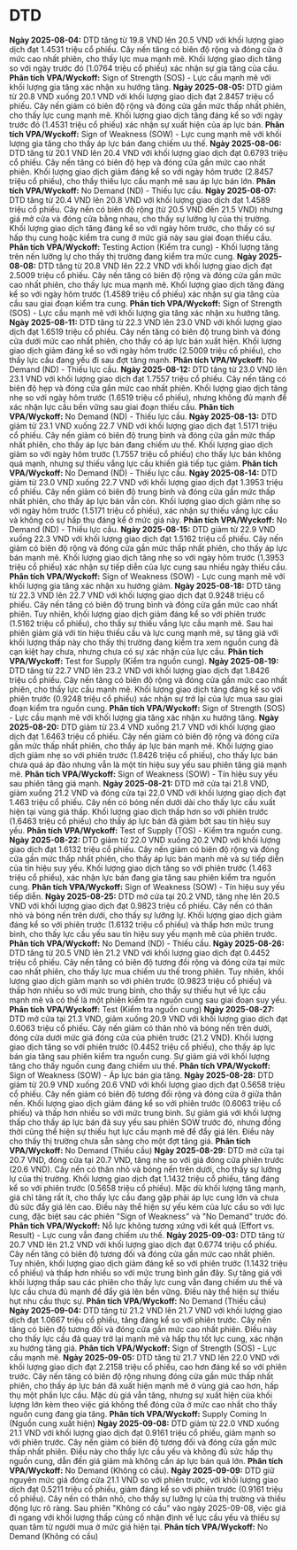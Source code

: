 # DTD

**Ngày 2025-08-04:** DTD tăng từ 19.8 VND lên 20.5 VND với khối lượng giao dịch đạt 1.4531 triệu cổ phiếu. Cây nến tăng có biên độ rộng và đóng cửa ở mức cao nhất phiên, cho thấy lực mua mạnh mẽ. Khối lượng giao dịch tăng so với ngày trước đó (1.0764 triệu cổ phiếu) xác nhận sự gia tăng của cầu. **Phân tích VPA/Wyckoff:** Sign of Strength (SOS) - Lực cầu mạnh mẽ với khối lượng gia tăng xác nhận xu hướng tăng.
**Ngày 2025-08-05:** DTD giảm từ 20.8 VND xuống 20.1 VND với khối lượng giao dịch đạt 2.8457 triệu cổ phiếu. Cây nến giảm có biên độ rộng và đóng cửa gần mức thấp nhất phiên, cho thấy lực cung mạnh mẽ. Khối lượng giao dịch tăng đáng kể so với ngày trước đó (1.4531 triệu cổ phiếu) xác nhận sự xuất hiện của áp lực bán. **Phân tích VPA/Wyckoff:** Sign of Weakness (SOW) - Lực cung mạnh mẽ với khối lượng gia tăng cho thấy áp lực bán đang chiếm ưu thế.
**Ngày 2025-08-06:** DTD tăng từ 20.1 VND lên 20.4 VND với khối lượng giao dịch đạt 0.6793 triệu cổ phiếu. Cây nến tăng có biên độ hẹp và đóng cửa gần mức cao nhất phiên. Khối lượng giao dịch giảm đáng kể so với ngày hôm trước (2.8457 triệu cổ phiếu), cho thấy thiếu lực cầu mạnh mẽ sau áp lực bán lớn. **Phân tích VPA/Wyckoff:** No Demand (ND) - Thiếu lực cầu.
**Ngày 2025-08-07:** DTD tăng từ 20.4 VND lên 20.8 VND với khối lượng giao dịch đạt 1.4589 triệu cổ phiếu. Cây nến có biên độ rộng (từ 20.5 VND đến 21.5 VND) nhưng giá mở cửa và đóng cửa bằng nhau, cho thấy sự lưỡng lự của thị trường. Khối lượng giao dịch tăng đáng kể so với ngày hôm trước, cho thấy có sự hấp thụ cung hoặc kiểm tra cung ở mức giá này sau giai đoạn thiếu cầu. **Phân tích VPA/Wyckoff:** Testing Action (Kiểm tra cung) - Khối lượng tăng trên nến lưỡng lự cho thấy thị trường đang kiểm tra mức cung.
**Ngày 2025-08-08:** DTD tăng từ 20.8 VND lên 22.2 VND với khối lượng giao dịch đạt 2.5009 triệu cổ phiếu. Cây nến tăng có biên độ rộng và đóng cửa gần mức cao nhất phiên, cho thấy lực mua mạnh mẽ. Khối lượng giao dịch tăng đáng kể so với ngày hôm trước (1.4589 triệu cổ phiếu) xác nhận sự gia tăng của cầu sau giai đoạn kiểm tra cung. **Phân tích VPA/Wyckoff:** Sign of Strength (SOS) - Lực cầu mạnh mẽ với khối lượng gia tăng xác nhận xu hướng tăng.
**Ngày 2025-08-11:** DTD tăng từ 22.3 VND lên 23.0 VND với khối lượng giao dịch đạt 1.6519 triệu cổ phiếu. Cây nến tăng có biên độ trung bình và đóng cửa dưới mức cao nhất phiên, cho thấy có áp lực bán xuất hiện. Khối lượng giao dịch giảm đáng kể so với ngày hôm trước (2.5009 triệu cổ phiếu), cho thấy lực cầu đang yếu đi sau đợt tăng mạnh. **Phân tích VPA/Wyckoff:** No Demand (ND) - Thiếu lực cầu.
**Ngày 2025-08-12:** DTD tăng từ 23.0 VND lên 23.1 VND với khối lượng giao dịch đạt 1.7557 triệu cổ phiếu. Cây nến tăng có biên độ hẹp và đóng cửa gần mức cao nhất phiên. Khối lượng giao dịch tăng nhẹ so với ngày hôm trước (1.6519 triệu cổ phiếu), nhưng không đủ mạnh để xác nhận lực cầu bền vững sau giai đoạn thiếu cầu. **Phân tích VPA/Wyckoff:** No Demand (ND) - Thiếu lực cầu.
**Ngày 2025-08-13:** DTD giảm từ 23.1 VND xuống 22.7 VND với khối lượng giao dịch đạt 1.5171 triệu cổ phiếu. Cây nến giảm có biên độ trung bình và đóng cửa gần mức thấp nhất phiên, cho thấy áp lực bán đang chiếm ưu thế. Khối lượng giao dịch giảm so với ngày hôm trước (1.7557 triệu cổ phiếu) cho thấy lực bán không quá mạnh, nhưng sự thiếu vắng lực cầu khiến giá tiếp tục giảm. **Phân tích VPA/Wyckoff:** No Demand (ND) - Thiếu lực cầu.
**Ngày 2025-08-14:** DTD giảm từ 23.0 VND xuống 22.7 VND với khối lượng giao dịch đạt 1.3953 triệu cổ phiếu. Cây nến giảm có biên độ trung bình và đóng cửa gần mức thấp nhất phiên, cho thấy áp lực bán vẫn còn. Khối lượng giao dịch giảm nhẹ so với ngày hôm trước (1.5171 triệu cổ phiếu), xác nhận sự thiếu vắng lực cầu và không có sự hấp thụ đáng kể ở mức giá này. **Phân tích VPA/Wyckoff:** No Demand (ND) - Thiếu lực cầu.
**Ngày 2025-08-15:** DTD giảm từ 22.9 VND xuống 22.3 VND với khối lượng giao dịch đạt 1.5162 triệu cổ phiếu. Cây nến giảm có biên độ rộng và đóng cửa gần mức thấp nhất phiên, cho thấy áp lực bán mạnh mẽ. Khối lượng giao dịch tăng nhẹ so với ngày hôm trước (1.3953 triệu cổ phiếu) xác nhận sự tiếp diễn của lực cung sau nhiều ngày thiếu cầu. **Phân tích VPA/Wyckoff:** Sign of Weakness (SOW) - Lực cung mạnh mẽ với khối lượng gia tăng xác nhận xu hướng giảm.
**Ngày 2025-08-18:** DTD tăng từ 22.3 VND lên 22.7 VND với khối lượng giao dịch đạt 0.9248 triệu cổ phiếu. Cây nến tăng có biên độ trung bình và đóng cửa gần mức cao nhất phiên. Tuy nhiên, khối lượng giao dịch giảm đáng kể so với phiên trước (1.5162 triệu cổ phiếu), cho thấy sự thiếu vắng lực cầu mạnh mẽ. Sau hai phiên giảm giá với tín hiệu thiếu cầu và lực cung mạnh mẽ, sự tăng giá với khối lượng thấp này cho thấy thị trường đang kiểm tra xem nguồn cung đã cạn kiệt hay chưa, nhưng chưa có sự xác nhận của lực cầu. **Phân tích VPA/Wyckoff:** Test for Supply (Kiểm tra nguồn cung).
**Ngày 2025-08-19:** DTD tăng từ 22.7 VND lên 23.2 VND với khối lượng giao dịch đạt 1.8426 triệu cổ phiếu. Cây nến tăng có biên độ rộng và đóng cửa gần mức cao nhất phiên, cho thấy lực cầu mạnh mẽ. Khối lượng giao dịch tăng đáng kể so với phiên trước (0.9248 triệu cổ phiếu) xác nhận sự trở lại của lực mua sau giai đoạn kiểm tra nguồn cung. **Phân tích VPA/Wyckoff:** Sign of Strength (SOS) - Lực cầu mạnh mẽ với khối lượng gia tăng xác nhận xu hướng tăng.
**Ngày 2025-08-20:** DTD giảm từ 23.4 VND xuống 21.7 VND với khối lượng giao dịch đạt 1.6463 triệu cổ phiếu. Cây nến giảm có biên độ rộng và đóng cửa gần mức thấp nhất phiên, cho thấy áp lực bán mạnh mẽ. Khối lượng giao dịch giảm nhẹ so với phiên trước (1.8426 triệu cổ phiếu), cho thấy lực bán chưa quá áp đảo nhưng vẫn là một tín hiệu suy yếu sau phiên tăng giá mạnh mẽ. **Phân tích VPA/Wyckoff:** Sign of Weakness (SOW) - Tín hiệu suy yếu sau phiên tăng giá mạnh.
**Ngày 2025-08-21:** DTD mở cửa tại 21.8 VND, giảm xuống 21.2 VND và đóng cửa tại 22.0 VND với khối lượng giao dịch đạt 1.463 triệu cổ phiếu. Cây nến có bóng nến dưới dài cho thấy lực cầu xuất hiện tại vùng giá thấp. Khối lượng giao dịch thấp hơn so với phiên trước (1.6463 triệu cổ phiếu) cho thấy áp lực bán đã giảm bớt sau tín hiệu suy yếu. **Phân tích VPA/Wyckoff:** Test of Supply (TOS) - Kiểm tra nguồn cung.
**Ngày 2025-08-22:** DTD giảm từ 22.0 VND xuống 20.2 VND với khối lượng giao dịch đạt 1.6132 triệu cổ phiếu. Cây nến giảm có biên độ rộng và đóng cửa gần mức thấp nhất phiên, cho thấy áp lực bán mạnh mẽ và sự tiếp diễn của tín hiệu suy yếu. Khối lượng giao dịch tăng so với phiên trước (1.463 triệu cổ phiếu), xác nhận lực bán đang gia tăng sau phiên kiểm tra nguồn cung. **Phân tích VPA/Wyckoff:** Sign of Weakness (SOW) - Tín hiệu suy yếu tiếp diễn.
**Ngày 2025-08-25:** DTD mở cửa tại 20.2 VND, tăng nhẹ lên 20.5 VND với khối lượng giao dịch đạt 0.9823 triệu cổ phiếu. Cây nến có thân nhỏ và bóng nến trên dưới, cho thấy sự lưỡng lự. Khối lượng giao dịch giảm đáng kể so với phiên trước (1.6132 triệu cổ phiếu) và thấp hơn mức trung bình, cho thấy lực cầu yếu sau tín hiệu suy yếu mạnh mẽ của phiên trước. **Phân tích VPA/Wyckoff:** No Demand (ND) - Thiếu cầu.
**Ngày 2025-08-26:** DTD tăng từ 20.5 VND lên 21.2 VND với khối lượng giao dịch đạt 0.4452 triệu cổ phiếu. Cây nến tăng có biên độ tương đối rộng và đóng cửa tại mức cao nhất phiên, cho thấy lực mua chiếm ưu thế trong phiên. Tuy nhiên, khối lượng giao dịch giảm mạnh so với phiên trước (0.9823 triệu cổ phiếu) và thấp hơn nhiều so với mức trung bình, cho thấy sự thiếu hụt về lực cầu mạnh mẽ và có thể là một phiên kiểm tra nguồn cung sau giai đoạn suy yếu. **Phân tích VPA/Wyckoff:** Test (Kiểm tra nguồn cung)
**Ngày 2025-08-27:** DTD mở cửa tại 21.3 VND, giảm xuống 20.9 VND với khối lượng giao dịch đạt 0.6063 triệu cổ phiếu. Cây nến giảm có thân nhỏ và bóng nến trên dưới, đóng cửa dưới mức giá đóng cửa của phiên trước (21.2 VND). Khối lượng giao dịch tăng so với phiên trước (0.4452 triệu cổ phiếu), cho thấy áp lực bán gia tăng sau phiên kiểm tra nguồn cung. Sự giảm giá với khối lượng tăng cho thấy nguồn cung đang chiếm ưu thế. **Phân tích VPA/Wyckoff:** Sign of Weakness (SOW) - Áp lực bán gia tăng.
**Ngày 2025-08-28:** DTD giảm từ 20.9 VND xuống 20.6 VND với khối lượng giao dịch đạt 0.5658 triệu cổ phiếu. Cây nến giảm có biên độ tương đối rộng và đóng cửa ở giữa thân nến. Khối lượng giao dịch giảm đáng kể so với phiên trước (0.6063 triệu cổ phiếu) và thấp hơn nhiều so với mức trung bình. Sự giảm giá với khối lượng thấp cho thấy áp lực bán đã suy yếu sau phiên SOW trước đó, nhưng đồng thời cũng thể hiện sự thiếu hụt lực cầu mạnh mẽ để đẩy giá lên. Điều này cho thấy thị trường chưa sẵn sàng cho một đợt tăng giá. **Phân tích VPA/Wyckoff:** No Demand (Thiếu cầu)
**Ngày 2025-08-29:** DTD mở cửa tại 20.7 VND, đóng cửa tại 20.7 VND, tăng nhẹ so với giá đóng cửa phiên trước (20.6 VND). Cây nến có thân nhỏ và bóng nến trên dưới, cho thấy sự lưỡng lự của thị trường. Khối lượng giao dịch đạt 1.1432 triệu cổ phiếu, tăng đáng kể so với phiên trước (0.5658 triệu cổ phiếu). Mặc dù khối lượng tăng mạnh, giá chỉ tăng rất ít, cho thấy lực cầu đang gặp phải áp lực cung lớn và chưa đủ sức đẩy giá lên cao. Điều này thể hiện sự yếu kém của lực cầu so với lực cung, đặc biệt sau các phiên "Sign of Weakness" và "No Demand" trước đó. **Phân tích VPA/Wyckoff:** Nỗ lực không tương xứng với kết quả (Effort vs. Result) - Lực cung vẫn đang chiếm ưu thế.
**Ngày 2025-09-03:** DTD tăng từ 20.7 VND lên 21.2 VND với khối lượng giao dịch đạt 0.6774 triệu cổ phiếu. Cây nến tăng có biên độ tương đối và đóng cửa gần mức cao nhất phiên. Tuy nhiên, khối lượng giao dịch giảm đáng kể so với phiên trước (1.1432 triệu cổ phiếu) và thấp hơn nhiều so với mức trung bình gần đây. Sự tăng giá với khối lượng thấp sau các phiên cho thấy lực cung vẫn đang chiếm ưu thế và lực cầu chưa đủ mạnh để đẩy giá lên bền vững. Điều này thể hiện sự thiếu hụt nhu cầu thực sự. **Phân tích VPA/Wyckoff:** No Demand (Thiếu cầu)
**Ngày 2025-09-04:** DTD tăng từ 21.2 VND lên 21.7 VND với khối lượng giao dịch đạt 1.0667 triệu cổ phiếu, tăng đáng kể so với phiên trước. Cây nến tăng có biên độ tương đối và đóng cửa gần mức cao nhất phiên. Điều này cho thấy lực cầu đã quay trở lại mạnh mẽ và hấp thụ tốt lực cung, xác nhận xu hướng tăng giá. **Phân tích VPA/Wyckoff:** Sign of Strength (SOS) - Lực cầu mạnh mẽ.
**Ngày 2025-09-05:** DTD tăng từ 21.7 VND lên 22.0 VND với khối lượng giao dịch đạt 2.2158 triệu cổ phiếu, cao hơn đáng kể so với phiên trước. Cây nến tăng có biên độ rộng nhưng đóng cửa gần mức thấp nhất phiên, cho thấy áp lực bán đã xuất hiện mạnh mẽ ở vùng giá cao hơn, hấp thụ một phần lực cầu. Mặc dù giá vẫn tăng, nhưng sự xuất hiện của khối lượng lớn kèm theo việc giá không thể đóng cửa ở mức cao nhất cho thấy nguồn cung đang gia tăng. **Phân tích VPA/Wyckoff:** Supply Coming In (Nguồn cung xuất hiện)
**Ngày 2025-09-08:** DTD giảm từ 22.0 VND xuống 21.1 VND với khối lượng giao dịch đạt 0.9161 triệu cổ phiếu, giảm mạnh so với phiên trước. Cây nến giảm có biên độ tương đối và đóng cửa gần mức thấp nhất phiên. Điều này cho thấy lực cầu yếu và không đủ sức hấp thụ nguồn cung, dẫn đến giá giảm mà không cần áp lực bán quá lớn. **Phân tích VPA/Wyckoff:** No Demand (Không có cầu).
**Ngày 2025-09-09:** DTD giữ nguyên mức giá đóng cửa 21.1 VND so với phiên trước, với khối lượng giao dịch đạt 0.5211 triệu cổ phiếu, giảm đáng kể so với phiên trước (0.9161 triệu cổ phiếu). Cây nến có thân nhỏ, cho thấy sự lưỡng lự của thị trường và thiếu động lực rõ ràng. Sau phiên "Không có cầu" vào ngày 2025-09-08, việc giá đi ngang với khối lượng thấp củng cố nhận định về lực cầu yếu và thiếu sự quan tâm từ người mua ở mức giá hiện tại. **Phân tích VPA/Wyckoff:** No Demand (Không có cầu)
